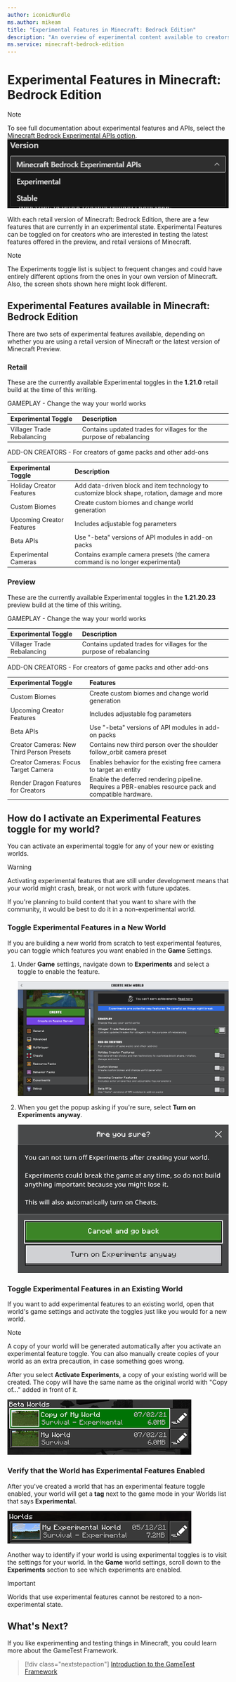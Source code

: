 ```yaml
---
author: iconicNurdle
ms.author: mikeam
title: "Experimental Features in Minecraft: Bedrock Edition"
description: "An overview of experimental content available to creators in Minecraft: Bedrock Edition"
ms.service: minecraft-bedrock-edition
---
```


# Experimental Features in Minecraft: Bedrock Edition

> [!NOTE]
> To see full documentation about experimental features and APIs, select the [Minecraft Bedrock Experimental APIs option](/minecraft/creator/documents/experimentalfeaturestoggle?view=minecraft-bedrock-experimental).
![image showing the Document Versions Dropdown.](Media/ExperimentalFeatures/ExperimentalApiDocs.png)

With each retail version of Minecraft: Bedrock Edition, there are a few features that are currently in an experimental state. Experimental Features can be toggled on for creators who are interested in testing the latest features offered in the preview, and retail versions of Minecraft.

> [!NOTE]
> The Experiments toggle list is subject to frequent changes and could have entirely different options from the ones in your own version of Minecraft. Also, the screen shots shown here might look different.

## Experimental Features available in Minecraft: Bedrock Edition

There are two sets of experimental features available, depending on whether you are using a retail version of Minecraft or the latest version of Minecraft Preview.

### Retail

These are the currently available Experimental toggles in the **1.21.0** retail build at the time of this writing.

GAMEPLAY - Change the way your world works

| Experimental Toggle | Description |
|:------|:------|
|Villager Trade Rebalancing |Contains updated trades for villages for the purpose of rebalancing|

ADD-ON CREATORS - For creators of game packs and other add-ons

| Experimental Toggle | Description |
|:------|:------|
|Holiday Creator Features | Add data-driven block and item technology to customize block shape, rotation, damage and more |
|Custom Biomes| Create custom biomes and change world generation |
|Upcoming Creator Features | Includes adjustable fog parameters |
|Beta APIs| Use "-beta" versions of API modules in add-on packs |
|Experimental Cameras | Contains example camera presets (the camera command is no longer experimental) |

### Preview

These are the currently available Experimental toggles in the **1.21.20.23** preview build at the time of this writing.

GAMEPLAY - Change the way your world works

| Experimental Toggle | Description |
|:------|:------|
|Villager Trade Rebalancing |Contains updated trades for villages for the purpose of rebalancing|

ADD-ON CREATORS - For creators of game packs and other add-ons

| Experimental Toggle |Features |
|:------|:------|
|Custom Biomes| Create custom biomes and change world generation |
|Upcoming Creator Features | Includes adjustable fog parameters |
|Beta APIs| Use "-beta" versions of API modules in add-on packs |
|Creator Cameras: New Third Person Presets | Contains new third person over the shoulder follow_orbit camera preset|
|Creator Cameras: Focus Target Camera | Enables behavior for the existing free camera to target an entity|
|Render Dragon Features for Creators | Enable the deferred rendering pipeline. Requires a PBR-enables resource pack and compatible hardware.|

## How do I activate an Experimental Features toggle for my world?

You can activate an experimental toggle for any of your new or existing worlds.

> [!WARNING]
> Activating experimental features that are still under development means that your world might crash, break, or not work with future updates.

If you're planning to build content that you want to share with the community, it would be best to do it in a non-experimental world.

### Toggle Experimental Features in a New World

If you are building a new world from scratch to test experimental features, you can toggle which features you want enabled in the **Game** Settings.

1. Under **Game** settings, navigate down to **Experiments** and select a toggle to enable the feature.

   ![Image showcasing 4 toggles for experimental features available in Minecraft](Media/ExperimentalFeatures/ExperimentalToggle_121.png)

2. When you get the popup asking if you're sure, select **Turn on Experiments anyway**.

   ![image showing a pop up to confirm if you want ot activate experimental features in Minecraft.](Media/ExperimentalFeatures/ActivateExperiments_121.png)

### Toggle Experimental Features in an Existing World

If you want to add experimental features to an existing world, open that world's game settings and activate the toggles just like you would for a new world.

> [!NOTE]
> A copy of your world will be generated automatically after you activate an experimental feature toggle. You can also manually create copies of your world as an extra precaution, in case something goes wrong.

After you select **Activate Experiments**, a copy of your existing world will be created. The copy will have the same name as the original world with "Copy of..." added in front of it.

![image showing a duplicated world](Media/ExperimentalFeatures/CopyOfWorld.png)

### Verify that the World has Experimental Features Enabled

After you've created a world that has an experimental feature toggle enabled, your world will get a **tag** next to the game mode in your Worlds list that says **Experimental**.

![image showcasing a survival world that has the Experimental tag applied](Media/ExperimentalFeatures/SurvivalExperimental.png)

Another way to identify if your world is using experimental toggles is to visit the settings for your world. In the **Game** world settings, scroll down to the **Experiments** section to see which experiments are enabled.

> [!IMPORTANT]
> Worlds that use experimental features cannot be restored to a non-experimental state.

## What's Next?

If you like experimenting and testing things in Minecraft, you could learn more about the GameTest Framework.

> [!div class="nextstepaction"]
> [Introduction to the GameTest Framework](GameTestGettingStarted.md)
